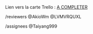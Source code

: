 Lien vers la carte Trello : [A COMPLETER]()


/reviewers @AkioWm @LVMVRQUXL

/assignees @Taiyang999
